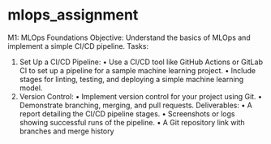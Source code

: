 # mlops_assignment

M1: MLOps Foundations
Objective: Understand the basics of MLOps and implement a simple CI/CD
pipeline.
Tasks:
1. Set Up a CI/CD Pipeline:
• Use a CI/CD tool like GitHub Actions or GitLab CI to set up a pipeline for a
sample machine learning project.
• Include stages for linting, testing, and deploying a simple machine
learning model.
2. Version Control:
• Implement version control for your project using Git.
• Demonstrate branching, merging, and pull requests.
Deliverables:
• A report detailing the CI/CD pipeline stages.
• Screenshots or logs showing successful runs of the pipeline.
• A Git repository link with branches and merge history

